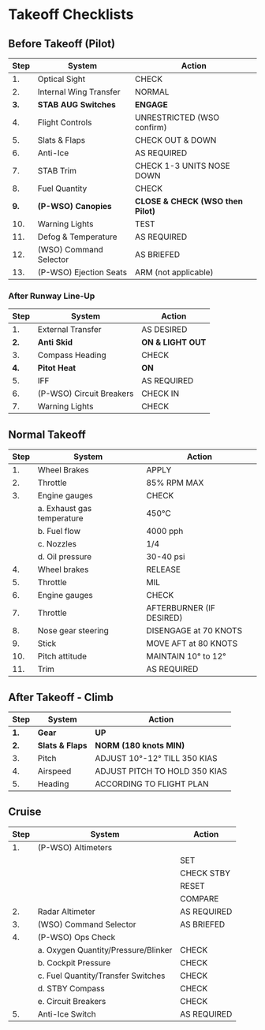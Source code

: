 # Takeoff Checklists

## Before Takeoff (Pilot)

| Step    | System                     | Action                             |
|---------|----------------------------|------------------------------------|
| 1.      | Optical Sight              | CHECK                              |
| 2.      | Internal Wing Transfer     | NORMAL                             |
| **3.**  | **STAB AUG Switches**      | **ENGAGE**                         |
| 4.      | Flight Controls            | UNRESTRICTED (WSO confirm)         |
| 5.      | Slats & Flaps              | CHECK OUT & DOWN                   |
| 6.      | Anti-Ice                   | AS REQUIRED                        |
| 7.      | STAB Trim                  | CHECK 1-3 UNITS NOSE DOWN          |
| 8.      | Fuel Quantity              | CHECK                              |
| **9.**  | **(P-WSO) Canopies**       | **CLOSE & CHECK (WSO then Pilot)** |
| 10.     | Warning Lights             | TEST                               |
| 11.     | Defog & Temperature        | AS REQUIRED                        |
| 12.     | (WSO) Command Selector     | AS BRIEFED                         |
| 13.     | (P-WSO) Ejection Seats     | ARM (not applicable)               |

### After Runway Line-Up

| Step   | System                   | Action             |
|--------|--------------------------|--------------------|
| 1.     | External Transfer        | AS DESIRED         |
| **2.** | **Anti Skid**            | **ON & LIGHT OUT** |
| 3.     | Compass Heading          | CHECK              |
| **4.** | **Pitot Heat**           | **ON**             |
| 5.     | IFF                      | AS REQUIRED        |
| 6.     | (P-WSO) Circuit Breakers | CHECK IN           |
| 7.     | Warning Lights           | CHECK              |

<!-- 8. Radar altimeter - OFF (after TO 1F-4-1262) -->

## Normal Takeoff

| Step | System                     | Action                   |
|------|----------------------------|--------------------------|
| 1.   | Wheel Brakes               | APPLY                    |
| 2.   | Throttle                   | 85% RPM MAX              |
| 3.   | Engine gauges              | CHECK                    |
|      | a. Exhaust gas temperature | 450°C                    |
|      | b. Fuel flow               | 4000 pph                 |
|      | c. Nozzles                 | 1/4                      |
|      | d. Oil pressure            | 30-40 psi                |
| 4.   | Wheel brakes               | RELEASE                  |
| 5.   | Throttle                   | MIL                      |
| 6.   | Engine gauges              | CHECK                    |
| 7.   | Throttle                   | AFTERBURNER (IF DESIRED) |
| 8.   | Nose gear steering         | DISENGAGE at 70 KNOTS    |
| 9.   | Stick                      | MOVE AFT at 80 KNOTS     |
| 10.  | Pitch attitude             | MAINTAIN 10° to 12°      |
| 11.  | Trim                       | AS REQUIRED              |

## After Takeoff - Climb

| Step   | System            | Action                        |
|--------|-------------------|-------------------------------|
| **1.** | **Gear**          | **UP**                        |
| **2.** | **Slats & Flaps** | **NORM (180 knots MIN)**      |
| 3.     | Pitch             | ADJUST 10°-12° TILL 350 KIAS  |
| 4.     | Airspeed          | ADJUST PITCH TO HOLD 350 KIAS |
| 5.     | Heading           | ACCORDING TO FLIGHT PLAN      |

## Cruise

| Step | System                              | Action      |
|------|-------------------------------------|-------------|
| 1.   | (P-WSO) Altimeters                  |             |
|      |                                     | SET         |
|      |                                     | CHECK STBY  |
|      |                                     | RESET       |
|      |                                     | COMPARE     |
| 2.   | Radar Altimeter                     | AS REQUIRED |
| 3.   | (WSO) Command Selector              | AS BRIEFED  |
| 4.   | (P-WSO) Ops Check                   |             |
|      | a. Oxygen Quantity/Pressure/Blinker | CHECK       |
|      | b. Cockpit Pressure                 | CHECK       |
|      | c. Fuel Quantity/Transfer Switches  | CHECK       |
|      | d. STBY Compass                     | CHECK       |
|      | e. Circuit Breakers                 | CHECK       |
| 5.   | Anti-Ice Switch                     | AS REQUIRED |

<!-- 2.5. (P-WSO) Survival kit selector switch - AS REQUIRED -->